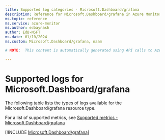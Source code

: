 ```yaml
---
title: Supported log categories - Microsoft.Dashboard/grafana
description: Reference for Microsoft.Dashboard/grafana in Azure Monitor Logs.
ms.topic: reference
ms.service: azure-monitor
ms.author: edbaynash
author: EdB-MSFT
ms.date: 01/10/2024
ms.custom: Microsoft.Dashboard/grafana, naam

# NOTE:  This content is automatically generated using API calls to Azure. Any edits made on these files will be overwritten in the next run of the script. 

---
```





# Supported logs for Microsoft.Dashboard/grafana  
The following table lists the types of logs available for the Microsoft.Dashboard/grafana resource type.
  
  
  
For a list of supported metrics, see [Supported metrics - Microsoft.Dashboard/grafana](../supported-metrics/microsoft-dashboard-grafana-metrics.md)  
  

  
[!INCLUDE [Microsoft.Dashboard/grafana](./includes/microsoft-dashboard-grafana-logs-include.md)]  
  
  

